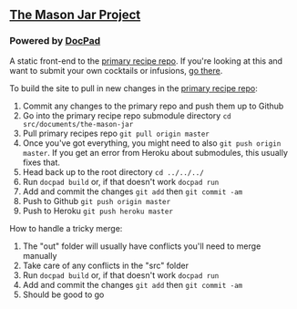 ## [The Mason Jar Project](http://www.the-mason-jar.com/)

### Powered by [DocPad](http://docpad.org)

A static front-end to the [primary recipe repo](https://github.com/the-mason-jar/the-mason-jar). If you're looking at this and want to submit your own cocktails or infusions, [go there](https://github.com/the-mason-jar/the-mason-jar).

To build the site to pull in new changes in the [primary recipe repo](https://github.com/the-mason-jar/the-mason-jar):

1. Commit any changes to the primary repo and push them up to Github
2. Go into the primary recipe repo submodule directory `cd src/documents/the-mason-jar`
3. Pull primary recipes repo `git pull origin master`
4. Once you've got everything, you might need to also `git push origin master`. If you get an error from Heroku about submodules, this usually fixes that.
4. Head back up to the root directory `cd ../../../`
5. Run `docpad build` or, if that doesn't work `docpad run`
6. Add and commit the changes `git add` then `git commit -am`
7. Push to Github `git push origin master`
8. Push to Heroku `git push heroku master`


How to handle a tricky merge:

1. The "out" folder will usually have conflicts you'll need to merge manually
2. Take care of any conflicts in the "src" folder
3. Run `docpad build` or, if that doesn't work `docpad run`
4. Add and commit the changes `git add` then `git commit -am`
5. Should be good to go
